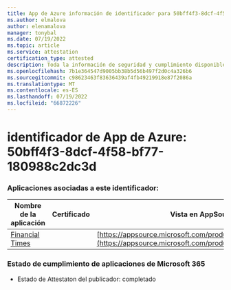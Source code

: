 ```yaml
---
title: App de Azure información de identificador para 50bff4f3-8dcf-4f58-bf77-180988c2dc3d
ms.author: elmalova
author: elenamalova
manager: tonybal
ms.date: 07/19/2022
ms.topic: article
ms.service: attestation
certification_type: attested
description: Toda la información de seguridad y cumplimiento disponible para 50bff4f3-8dcf-4f58-bf77-180988c2dc3d.
ms.openlocfilehash: 7b1e364547d9005bb38b5d56b497f2d0c4a326b6
ms.sourcegitcommit: c98623463f83636439af4fb49219918e87f2086a
ms.translationtype: MT
ms.contentlocale: es-ES
ms.lasthandoff: 07/19/2022
ms.locfileid: "66872226"
---
```

# <a name="azure-app-id-50bff4f3-8dcf-4f58-bf77-180988c2dc3d"></a>identificador de App de Azure: 50bff4f3-8dcf-4f58-bf77-180988c2dc3d


### <a name="apps-associated-with-this-id"></a>Aplicaciones asociadas a este identificador:
| **Nombre de la aplicación** | **Certificado** | **Vista en AppSource** |
|--------------|---------------|-----------------------|
| [Financial Times](../forward/WA200004054.md) |  | [https://appsource.microsoft.com/product/office/WA200004054](https://appsource.microsoft.com/product/office/WA200004054) |

### <a name="microsoft-365-app-compliance-status"></a>Estado de cumplimiento de aplicaciones de Microsoft 365
- Estado de Attestaton del publicador: completado
